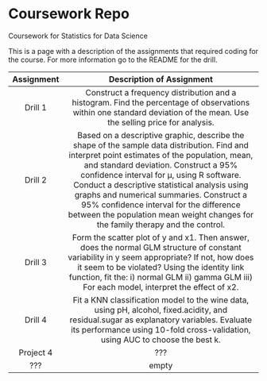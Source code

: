 

# Coursework Repo
Coursework for Statistics for Data Science

This is a page with a description of the assignments that required coding for the course.  For more information go to the README for the drill.

**Assignment**|**Description of Assignment**
:-----:|:-----:
Drill 1 |  Construct a frequency distribution and a histogram. Find the percentage of observations within one standard deviation of the mean. Use the selling price for analysis.
Drill 2 | Based on a descriptive graphic, describe the shape of the sample data distribution. Find and interpret point estimates of the population, mean, and standard deviation. Construct a 95% confidence interval for μ, using R software. Conduct a descriptive statistical analysis using graphs and numerical summaries. Construct a 95% confidence interval for the difference between the population mean weight changes for the family therapy and the control.
Drill 3 |Form the scatter plot of y and x1. Then answer, does the normal GLM structure of constant variability in y seem appropriate? If not, how does it seem to be violated? Using the identity link function, fit the: i) normal GLM ii) gamma GLM iii) For each model, interpret the effect of x2. 
Drill 4 |Fit a KNN classification model to the wine data, using pH, alcohol, fixed.acidity, and residual.sugar as explanatory variables. Evaluate its performance using 10-fold cross-validation, using AUC to choose the best k. 
Project 4 | ???
??? | empty


